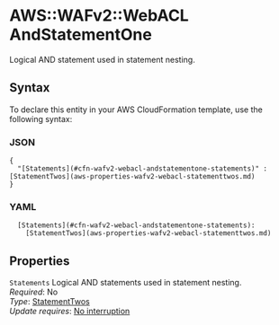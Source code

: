 # AWS::WAFv2::WebACL AndStatementOne<a name="aws-properties-wafv2-webacl-andstatementone"></a>

Logical AND statement used in statement nesting\.

## Syntax<a name="aws-properties-wafv2-webacl-andstatementone-syntax"></a>

To declare this entity in your AWS CloudFormation template, use the following syntax:

### JSON<a name="aws-properties-wafv2-webacl-andstatementone-syntax.json"></a>

```
{
  "[Statements](#cfn-wafv2-webacl-andstatementone-statements)" : [StatementTwos](aws-properties-wafv2-webacl-statementtwos.md)
}
```

### YAML<a name="aws-properties-wafv2-webacl-andstatementone-syntax.yaml"></a>

```
  [Statements](#cfn-wafv2-webacl-andstatementone-statements): 
    [StatementTwos](aws-properties-wafv2-webacl-statementtwos.md)
```

## Properties<a name="aws-properties-wafv2-webacl-andstatementone-properties"></a>

`Statements`  <a name="cfn-wafv2-webacl-andstatementone-statements"></a>
Logical AND statements used in statement nesting\.  
*Required*: No  
*Type*: [StatementTwos](aws-properties-wafv2-webacl-statementtwos.md)  
*Update requires*: [No interruption](https://docs.aws.amazon.com/AWSCloudFormation/latest/UserGuide/using-cfn-updating-stacks-update-behaviors.html#update-no-interrupt)